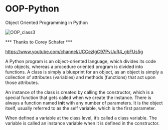 
# OOP-Python
Object Oriented Programming in Python 

![OOP_class3](https://user-images.githubusercontent.com/99150113/164128193-98734c7f-2038-4c08-9675-beda8ca68872.png)

 *** Thanks to Corey Schafer ***
 
 https://www.youtube.com/channel/UCCezIgC97PvUuR4_gbFUs5g
 
A Python program is an object-oriented language, which divides its code into objects, whereas a procedure oriented program is divided into functions. 
A class is simply a blueprint for an object, as an object is simply a collection of attributes (variables) and methods (functions) that act upon those attributes.

An instance of the class is created by calling the constructor, which is a special function that gets called when we create the instance. There is always a function named __init__ with any number of parameters. It is the object itself, usually referred to as the self variable, which is the first parameter.

When defined  a variable at the class level, it’s called a class variable. The variable is called an instance variable when it is defined in the constructor.
